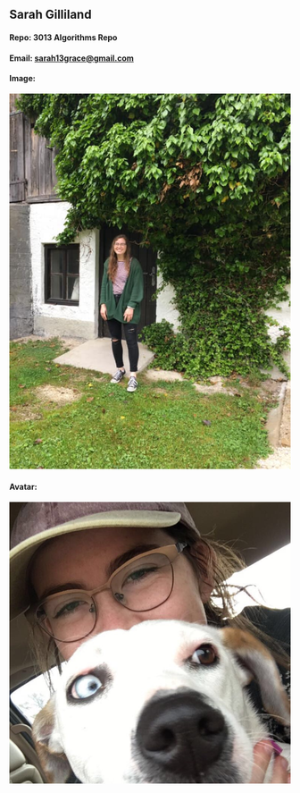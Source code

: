 ## Sarah Gilliland
#### Repo: 3013 Algorithms Repo
#### Email: sarah13grace@gmail.com
#### Image:
![Sarah Gilliland](https://github.com/sgilliland/3013-ALG-Gilliland/blob/e474800f1d6c7f6996e41fdf30205f910c4831df/Images/inAustria.jpg)
#### Avatar:
![Avatar](https://github.com/sgilliland/3013-ALG-Gilliland/blob/31a0af204e3b5f6e3f025a0c3baf6d7f215a6c20/Images/withZoeAvatar.jpg)

